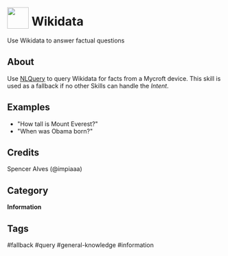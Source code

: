 # <img src="https://raw.githack.com/FortAwesome/Font-Awesome/master/svgs/solid/barcode.svg" card_color="#990000" width="50" height="50" style="vertical-align:bottom"/> Wikidata
Use Wikidata to answer factual questions

## About
Use [NLQuery](https://github.com/ayoungprogrammer/nlquery) to query Wikidata for facts from a Mycroft device. This skill is used as a fallback if no other Skills can handle the _Intent_.

## Examples
* "How tall is Mount Everest?"
* "When was Obama born?"

## Credits
Spencer Alves (@impiaaa)

## Category
**Information**

## Tags
#fallback
#query
#general-knowledge
#information
